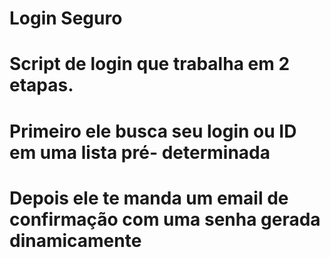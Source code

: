 Login Seguro
============

# Script de login que trabalha em 2 etapas.

# Primeiro ele busca seu login ou ID em uma lista pré- determinada

# Depois ele te manda um email de confirmação com uma senha gerada dinamicamente
